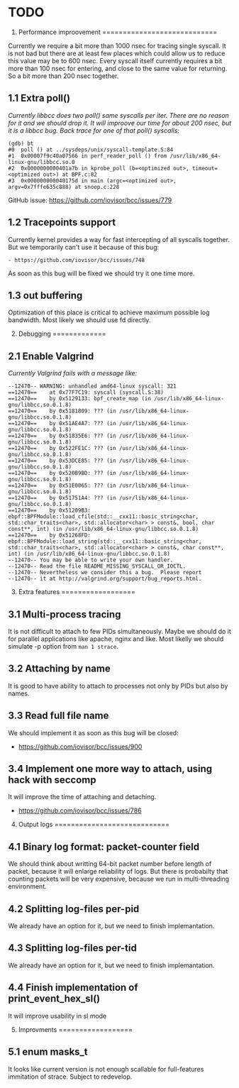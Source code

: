 # TODO

1. Performance improovement
============================

Currently we require a bit more than 1000 nsec for tracing single syscall.
It is not bad but there are at least few places which could allow us to
reduce this value may be to 600 nsec. Every syscall itself currently requires
a bit more than 100 nsec for entering, and close to the same value for
returning. So a bit more than 200 nsec together.

1.1 Extra poll()
-----------------

_Currently libbcc does two poll() same syscalls per iter. There are no reason for
it and we should drop it. It will improove our time for about 200 nsec, but it
is a libbcc bug. Back trace for one of that poll() syscalls:_

```
(gdb) bt
#0  poll () at ../sysdeps/unix/syscall-template.S:84
#1  0x00007f9c40a07566 in perf_reader_poll () from /usr/lib/x86_64-linux-gnu/libbcc.so.0
#2  0x0000000000401a7b in kprobe_poll (b=<optimized out>, timeout=<optimized out>) at BPF.c:82
#3  0x000000000040175d in main (argc=<optimized out>, argv=0x7fffe635c888) at snoop.c:228
```

GitHub issue: https://github.com/iovisor/bcc/issues/779

1.2 Tracepoints support
------------------------

Currently kernel provides a way for fast intercepting of all syscalls together.
But we temporarily can't use it because of this bug:

    - https://github.com/iovisor/bcc/issues/748

As soon as this bug will be fixed we should try it one time more.

1.3 out buffering
------------------

Optimization of this place is critical to achieve maximum possible log
bandwidth. Most likely we should use fd directly.


2. Debugging
=============

2.1 Enable Valgrind
--------------------

_Currently Valgrind fails with a message like:_

```
--12470-- WARNING: unhandled amd64-linux syscall: 321
==12470==    at 0x77F7C19: syscall (syscall.S:38)
==12470==    by 0x5129133: bpf_create_map (in /usr/lib/x86_64-linux-gnu/libbcc.so.0.1.8)
==12470==    by 0x5181809: ??? (in /usr/lib/x86_64-linux-gnu/libbcc.so.0.1.8)
==12470==    by 0x51AE4A7: ??? (in /usr/lib/x86_64-linux-gnu/libbcc.so.0.1.8)
==12470==    by 0x51835E6: ??? (in /usr/lib/x86_64-linux-gnu/libbcc.so.0.1.8)
==12470==    by 0x522FE1C: ??? (in /usr/lib/x86_64-linux-gnu/libbcc.so.0.1.8)
==12470==    by 0x53DCE85: ??? (in /usr/lib/x86_64-linux-gnu/libbcc.so.0.1.8)
==12470==    by 0x520B9BD: ??? (in /usr/lib/x86_64-linux-gnu/libbcc.so.0.1.8)
==12470==    by 0x51E0065: ??? (in /usr/lib/x86_64-linux-gnu/libbcc.so.0.1.8)
==12470==    by 0x51751A4: ??? (in /usr/lib/x86_64-linux-gnu/libbcc.so.0.1.8)
==12470==    by 0x51209B3: ebpf::BPFModule::load_cfile(std::__cxx11::basic_string<char, std::char_traits<char>, std::allocator<char> > const&, bool, char const**, int) (in /usr/lib/x86_64-linux-gnu/libbcc.so.0.1.8)
==12470==    by 0x51268FD: ebpf::BPFModule::load_string(std::__cxx11::basic_string<char, std::char_traits<char>, std::allocator<char> > const&, char const**, int) (in /usr/lib/x86_64-linux-gnu/libbcc.so.0.1.8)
--12470-- You may be able to write your own handler.
--12470-- Read the file README_MISSING_SYSCALL_OR_IOCTL.
--12470-- Nevertheless we consider this a bug.  Please report
--12470-- it at http://valgrind.org/support/bug_reports.html.
```


3. Extra features
==================

3.1 Multi-process tracing
--------------------------

It is not difficult to attach to few PIDs simultaneously. Maybe we should do
it for parallel applications like apache, nginx and like. Most likelly we
should simulate -p option from `man 1 strace`.

3.2 Attaching by name
----------------------

It is good to have ability to attach to processes not only by PIDs but also by
names.

3.3 Read full file name
------------------------

We should implement it as soon as this bug will be closed:
 - https://github.com/iovisor/bcc/issues/900

3.4 Implement one more way to attach, using hack with seccomp
--------------------------------------------------------------

It will improve the time of attaching and detaching.

 - https://github.com/iovisor/bcc/issues/786


4. Output logs
============================

4.1 Binary log format: packet-counter field
--------------------------------------------

We should think about writting 64-bit packet number before length
of packet, because it will enlarge reliability of logs. But there is
probabilty that counting packets will be very expensive, because we run
in multi-threading environment.

4.2 Splitting log-files per-pid
--------------------------------

We already have an option for it, but we need to finish implemantation.

4.3 Splitting log-files per-tid
--------------------------------

We already have an option for it, but we need to finish implemantation.

4.4 Finish implementation of print_event_hex_sl()
---------------------------------------------------

It will improve usability in sl mode


5. Improvments
==================

5.1 enum masks_t
------------------

It looks like current version is not enough scallable for full-features
immitation of strace. Subject to redevelop.
